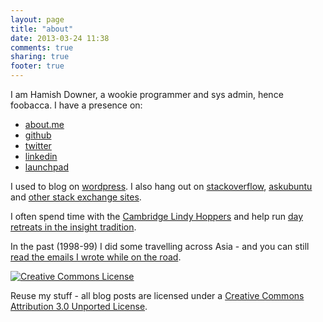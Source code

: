 ```yaml
---
layout: page
title: "about"
date: 2013-03-24 11:38
comments: true
sharing: true
footer: true
---
```

I am Hamish Downer, a wookie programmer and sys admin, hence foobacca. I 
have a presence on:

* <a href="http://about.me/hamishdowner" rel="me">about.me</a>
* <a href="https://github.com/foobacca" rel="me">github</a>
* <a href="https://twitter.com/hgd20" rel="me">twitter</a>
* <a href="https://www.linkedin.com/pub/hamish-downer/40/b03/872" rel="me">linkedin</a>
* <a href="https://launchpad.net/~mishd" rel="me">launchpad</a>

I used to blog on [wordpress](http://wookielove.wordpress.com).
I also hang out on
[stackoverflow](http://stackoverflow.com/users/3189/hamish-downer), 
[askubuntu](http://askubuntu.com/users/150/hamish-downer) and 
[other stack exchange sites](https://stackexchange.com/users/2297/hamish-downer).

I often spend time with the [Cambridge Lindy Hoppers](http://www.cambridgelindy.com/) and help run [day retreats in the insight tradition](https://cambridgedayretreats.wordpress.com/).

In the past (1998-99) I did some travelling across Asia - and you can still [read the emails I wrote while on the road](/asia.html).

<a rel="license" href="http://creativecommons.org/licenses/by/3.0/"><img alt="Creative Commons License" style="border-width:0" src="http://i.creativecommons.org/l/by/3.0/88x31.png" /></a>

Reuse my stuff - all blog posts are licensed under a <a rel="license" href="http://creativecommons.org/licenses/by/3.0/">Creative Commons Attribution 3.0 Unported License</a>.
